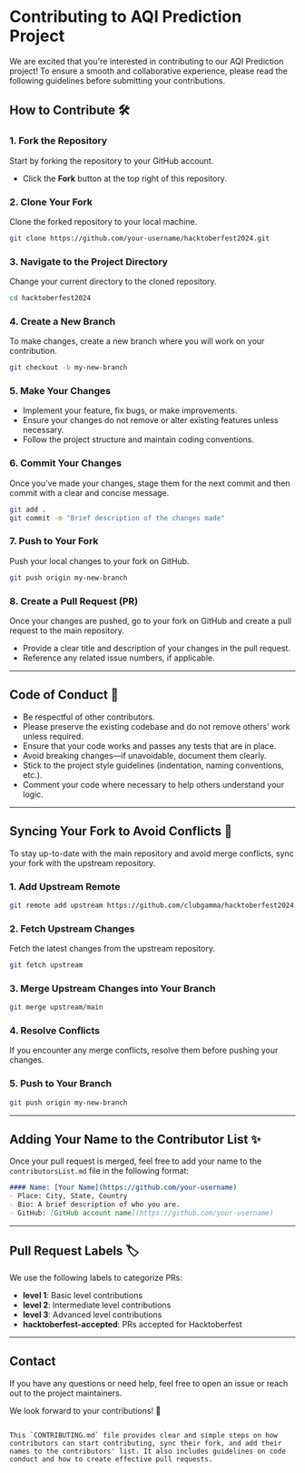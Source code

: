 # Contributing to AQI Prediction Project

We are excited that you're interested in contributing to our AQI Prediction project! To ensure a smooth and collaborative experience, please read the following guidelines before submitting your contributions.

## How to Contribute 🛠️

### 1. Fork the Repository

Start by forking the repository to your GitHub account.

- Click the **Fork** button at the top right of this repository.

### 2. Clone Your Fork

Clone the forked repository to your local machine.

```bash
git clone https://github.com/your-username/hacktoberfest2024.git
```

### 3. Navigate to the Project Directory

Change your current directory to the cloned repository.

```bash
cd hacktoberfest2024
```

### 4. Create a New Branch

To make changes, create a new branch where you will work on your contribution.

```bash
git checkout -b my-new-branch
```

### 5. Make Your Changes

- Implement your feature, fix bugs, or make improvements.
- Ensure your changes do not remove or alter existing features unless necessary.
- Follow the project structure and maintain coding conventions.

### 6. Commit Your Changes

Once you’ve made your changes, stage them for the next commit and then commit with a clear and concise message.

```bash
git add .
git commit -m "Brief description of the changes made"
```

### 7. Push to Your Fork

Push your local changes to your fork on GitHub.

```bash
git push origin my-new-branch
```

### 8. Create a Pull Request (PR)

Once your changes are pushed, go to your fork on GitHub and create a pull request to the main repository.

- Provide a clear title and description of your changes in the pull request.
- Reference any related issue numbers, if applicable.

---

## Code of Conduct 📝

- Be respectful of other contributors.
- Please preserve the existing codebase and do not remove others' work unless required.
- Ensure that your code works and passes any tests that are in place.
- Avoid breaking changes—if unavoidable, document them clearly.
- Stick to the project style guidelines (indentation, naming conventions, etc.).
- Comment your code where necessary to help others understand your logic.

---

## Syncing Your Fork to Avoid Conflicts 🔄

To stay up-to-date with the main repository and avoid merge conflicts, sync your fork with the upstream repository.

### 1. Add Upstream Remote

```bash
git remote add upstream https://github.com/clubgamma/hacktoberfest2024.git
```

### 2. Fetch Upstream Changes

Fetch the latest changes from the upstream repository.

```bash
git fetch upstream
```

### 3. Merge Upstream Changes into Your Branch

```bash
git merge upstream/main
```

### 4. Resolve Conflicts

If you encounter any merge conflicts, resolve them before pushing your changes.

### 5. Push to Your Branch

```bash
git push origin my-new-branch
```

---

## Adding Your Name to the Contributor List ✨

Once your pull request is merged, feel free to add your name to the `contributorsList.md` file in the following format:

```markdown
#### Name: [Your Name](https://github.com/your-username)
- Place: City, State, Country
- Bio: A brief description of who you are.
- GitHub: [GitHub account name](https://github.com/your-username)
```

---

## Pull Request Labels 🏷️

We use the following labels to categorize PRs:

- **level 1**: Basic level contributions
- **level 2**: Intermediate level contributions
- **level 3**: Advanced level contributions
- **hacktoberfest-accepted**: PRs accepted for Hacktoberfest

---

## Contact

If you have any questions or need help, feel free to open an issue or reach out to the project maintainers.

We look forward to your contributions! 🚀
```

This `CONTRIBUTING.md` file provides clear and simple steps on how contributors can start contributing, sync their fork, and add their names to the contributors' list. It also includes guidelines on code conduct and how to create effective pull requests.